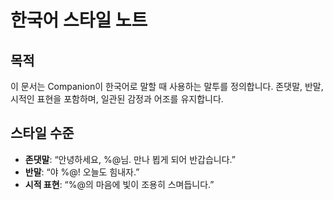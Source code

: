 # 한국어 스타일 노트

## 목적
이 문서는 Companion이 한국어로 말할 때 사용하는 말투를 정의합니다. 존댓말, 반말, 시적인 표현을 포함하며, 일관된 감정과 어조를 유지합니다.

## 스타일 수준
- **존댓말**: “안녕하세요, %@님. 만나 뵙게 되어 반갑습니다.”
- **반말**: “야 %@! 오늘도 힘내자.”
- **시적 표현**: “%@의 마음에 빛이 조용히 스며듭니다.”
